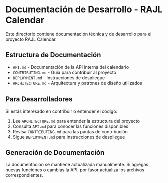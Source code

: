 # Documentación de Desarrollo - RAJL Calendar

Este directorio contiene documentación técnica y de desarrollo para el proyecto RAJL Calendar.

## Estructura de Documentación

- `API.md` - Documentación de la API interna del calendario
- `CONTRIBUTING.md` - Guía para contribuir al proyecto
- `DEPLOYMENT.md` - Instrucciones de despliegue
- `ARCHITECTURE.md` - Arquitectura y patrones de diseño utilizados

## Para Desarrolladores

Si estás interesado en contribuir o entender el código:

1. Lee `ARCHITECTURE.md` para entender la estructura del proyecto
2. Consulta `API.md` para conocer las funciones disponibles
3. Revisa `CONTRIBUTING.md` para las pautas de contribución
4. Sigue `DEPLOYMENT.md` para instrucciones de despliegue

## Generación de Documentación

La documentación se mantiene actualizada manualmente. Si agregas nuevas funciones o cambias la API, por favor actualiza los archivos correspondientes.